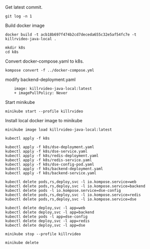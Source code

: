 Get latest commit.
```
git log -n 1
```
Build docker image
```
docker build -t acb18b697f474b2cd7deceda655c32e5af54fc7e -t killrvideo-java-local .
```

```
mkdir k8s
cd k8s
```

Convert docker-compose.yaml to k8s.
```
kompose convert -f ../docker-compose.yml
```

modify backend-deployment.yaml
```
    image: killrvideo-java-local:latest
    + imagePullPolicy: Never
```

Start minikube
```
minikube start --profile killrvideo
```

Install local docker image to minikube

```
minikube image load killrvideo-java-local:latest
```

```
kubectl apply -f k8s

kubectl apply -f k8s/dse-deployment.yaml
kubectl apply -f k8s/dse-service.yaml
kubectl apply -f k8s/redis-deployment.yaml
kubectl apply -f k8s/redis-service.yaml
kubectl apply -f k8s/dse-config-pod.yaml
kubectl apply -f k8s/backend-deployment.yaml
kubectl apply -f k8s/backend-service.yaml
```

```
kubectl delete pods,rs,deploy,svc -l io.kompose.service=web
kubectl delete pods,rs,deploy,svc -l io.kompose.service=backend
kubectl delete pods -l io.kompose.service=dse-config
kubectl delete pods,rs,deploy,svc -l io.kompose.service=redis
kubectl delete pods,rs,deploy,svc -l io.kompose.service=dse
```

```
kubectl delete deploy,svc -l app=web
kubectl delete deploy,svc -l app=backend
kubectl delete pods -l app=dse-config
kubectl delete deploy,svc -l app=redis
kubectl delete deploy,svc -l app=dse
```
```
minikube stop --profile killrvideo
```
```
minikube delete
```
